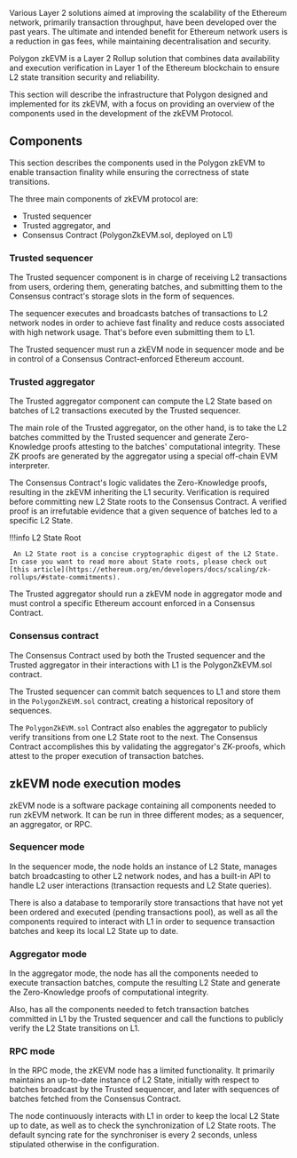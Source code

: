 Various Layer 2 solutions aimed at improving the scalability of the Ethereum network, primarily transaction throughput, have been developed over the past years. The ultimate and intended benefit for Ethereum network users is a reduction in gas fees, while maintaining decentralisation and security.

Polygon zkEVM is a Layer 2 Rollup solution that combines data availability and execution verification in Layer 1 of the Ethereum blockchain to ensure L2 state transition security and reliability.

This section will describe the infrastructure that Polygon designed and implemented for its zkEVM, with a focus on providing an overview of the components used in the development of the zkEVM Protocol.

## Components

This section describes the components used in the Polygon zkEVM to enable transaction finality while ensuring the correctness of state transitions.

The three main components of zkEVM protocol are:

- Trusted sequencer
- Trusted aggregator, and
- Consensus Contract (PolygonZkEVM.sol, deployed on L1)

### Trusted sequencer

The Trusted sequencer component is in charge of receiving L2 transactions from users, ordering them, generating batches, and submitting them to the Consensus contract's storage slots in the form of sequences.

The sequencer executes and broadcasts batches of transactions to L2 network nodes in order to achieve fast finality and reduce costs associated with high network usage. That's before even submitting them to L1.

The Trusted sequencer must run a zkEVM node in sequencer mode and be in control of a Consensus Contract-enforced Ethereum account.

### Trusted aggregator

The Trusted aggregator component can compute the L2 State based on batches of L2 transactions executed by the Trusted sequencer.

The main role of the Trusted aggregator, on the other hand, is to take the L2 batches committed by the Trusted sequencer and generate Zero-Knowledge proofs attesting to the batches' computational integrity. These ZK proofs are generated by the aggregator using a special off-chain EVM interpreter.

The Consensus Contract's logic validates the Zero-Knowledge proofs, resulting in the zkEVM inheriting the L1 security. Verification is required before committing new L2 State roots to the Consensus Contract. A verified proof is an irrefutable evidence that a given sequence of batches led to a specific L2 State.

!!!info
     L2 State Root

     An L2 State root is a concise cryptographic digest of the L2 State. In case you want to read more about State roots, please check out [this article](https://ethereum.org/en/developers/docs/scaling/zk-rollups/#state-commitments).

The Trusted aggregator should run a zkEVM node in aggregator mode and must control a specific Ethereum account enforced in a Consensus Contract.

### Consensus contract

The Consensus Contract used by both the Trusted sequencer and the Trusted aggregator in their interactions with L1 is the PolygonZkEVM.sol contract.

The Trusted sequencer can commit batch sequences to L1 and store them in the `PolygonZkEVM.sol` contract, creating a historical repository of sequences.

The `PolygonZkEVM.sol` Contract also enables the aggregator to publicly verify transitions from one L2 State root to the next. The Consensus Contract accomplishes this by validating the aggregator's ZK-proofs, which attest to the proper execution of transaction batches.

## zkEVM node execution modes

zkEVM node is a software package containing all components needed to run zkEVM network. It can be run in three different modes; as a sequencer, an aggregator, or RPC.

### Sequencer mode

In the sequencer mode, the node holds an instance of L2 State, manages batch broadcasting to other L2 network nodes, and has a built-in API to handle L2 user interactions (transaction requests and L2 State queries).

There is also a database to temporarily store transactions that have not yet been ordered and executed (pending transactions pool), as well as all the components required to interact with L1 in order to sequence transaction batches and keep its local L2 State up to date.

### Aggregator mode

In the aggregator mode, the node has all the components needed to execute transaction batches, compute the resulting L2 State and generate the Zero-Knowledge proofs of computational integrity.

Also, has all the components needed to fetch transaction batches committed in L1 by the Trusted sequencer and call the functions to publicly verify the L2 State transitions on L1.

### RPC mode

In the RPC mode, the zKEVM node has a limited functionality. It primarily maintains an up-to-date instance of L2 State, initially with respect to batches broadcast by the Trusted sequencer, and later with sequences of batches fetched from the Consensus Contract.

The node continuously interacts with L1 in order to keep the local L2 State up to date, as well as to check the synchronization of L2 State roots. The default syncing rate for the synchroniser is every 2 seconds, unless stipulated otherwise in the configuration.
